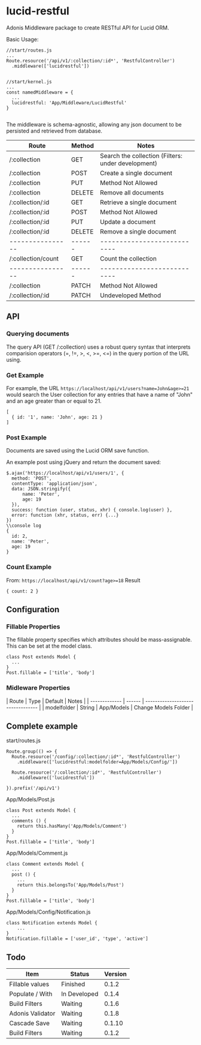 # lucid-restful
Adonis Middleware package to create RESTful API for Lucid ORM.

Basic Usage:
```
//start/routes.js
...
Route.resource('/api/v1/:collection/:id*', 'RestfulController')
  .middleware(['lucidrestful'])


//start/kernel.js
...
const namedMiddleware = {
  ...
  lucidrestful: 'App/Middleware/LucidRestful'
}


```
The middleware is schema-agnostic, allowing any json document to be persisted and retrieved from database.

| Route            | Method | Notes                       |
| ---------------- | ------ | --------------------------- |
| /:collection     | GET    | Search the collection (Filters: under development) |
| /:collection     | POST   | Create a single document    |
| /:collection     | PUT    | Method Not Allowed          |
| /:collection     | DELETE | Remove all documents        |
| /:collection/:id | GET    | Retrieve a single document  |
| /:collection/:id | POST   | Method Not Allowed          |
| /:collection/:id | PUT    | Update a document           |
| /:collection/:id | DELETE | Remove a single document    |
| ---------------- | ------ | --------------------------- |
| /:collection/count | GET    | Count the collection      |
| ---------------- | ------ | --------------------------- |
| /:collection     | PATCH  | Method Not Allowed          |
| /:collection/:id | PATCH  | Undeveloped Method          |

## API

### Querying documents
The query API (GET /:collection) uses a robust query syntax that interprets comparision operators (=, !=, >, <, >=, <=) in the query portion of the URL using.

### Get Example
For example, the URL `https://localhost/api/v1/users?name=John&age>=21` would search the User collection for any entries that have a name of "John" and an age greater than or equal to 21.

```
[
  { id: '1', name: 'John', age: 21 }
]
```


### Post Example
Documents are saved using the Lucid ORM save function.

An example post using jQuery and return the document saved:
```
$.ajax('https://localhost/api/v1/users/1', {
  method: 'POST',
  contentType: 'application/json',
  data: JSON.stringify({
      name: 'Peter',
      age: 19
  }),
  success: function (user, status, xhr) { console.log(user) },
  error: function (xhr, status, err) {...}
})
\\console log
{
  id: 2,
  name: 'Peter',
  age: 19
}

```

### Count Example

From: `https://localhost/api/v1/count?age>=18`
Result
```
{ count: 2 }
```

## Configuration

### Fillable Properties

The fillable property specifies which attributes should be mass-assignable. 
This can be set at the model class.

```
class Post extends Model {
  ...
}
Post.fillable = ['title', 'body']

```

### Midleware Properties

| Route         | Type   | Default    | Notes                |
| ------------- | ------ | --------------------------------- |
| modelfolder   | String | App/Models | Change Models Folder |



## Complete example

start/routes.js
```
Route.group(() => {
  Route.resource('/config/:collection/:id*', 'RestfulController')
    .middleware(['lucidrestful:modelfolder=App/Models/Config/'])

  Route.resource('/:collection/:id*', 'RestfulController')
    .middleware(['lucidrestful'])

}).prefix('/api/v1')
```

App/Models/Post.js
```
class Post extends Model {
  ...
  comments () {
    return this.hasMany('App/Models/Comment')
  }
}
Post.fillable = ['title', 'body']

```

App/Models/Comment.js
```
class Comment extends Model {
  ...
  post () {
    ...
    return this.belongsTo('App/Models/Post')
  }
}
Post.fillable = ['title', 'body']

```

App/Models/Config/Notification.js
```
class Notification extends Model {
    ...
}
Notification.fillable = ['user_id', 'type', 'active']
```

## Todo

| Item              | Status           | Version |
| ----------------- | ---------------- | ------- |
| Fillable values   | Finished         | 0.1.2   |
| Populate / With   | In Developed     | 0.1.4   |
| Build Filters     | Waiting          | 0.1.6   |
| Adonis Validator  | Waiting          | 0.1.8   |
| Cascade Save      | Waiting          | 0.1.10  |
| Build Filters     | Waiting          | 0.1.2   |
